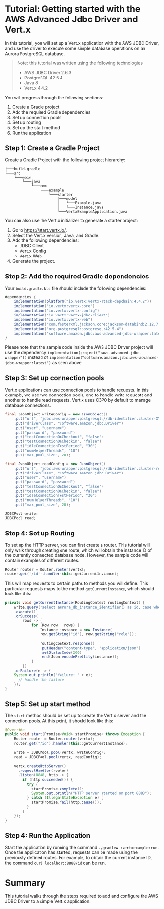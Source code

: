 # Tutorial: Getting started with the AWS Advanced Jdbc Driver and Vert.x

In this tutorial, you will set up a Vert.x application with the AWS JDBC Driver, and use the driver to execute some simple database operations on an Aurora PostgreSQL database.

> Note: this tutorial was written using the following technologies:
>    - AWS JDBC Driver 2.6.3
>    - PostgreSQL 42.5.4
>    - Java 8
>    - Vert.x 4.4.2

You will progress through the following sections:
1. Create a Gradle project
2. Add the required Gradle dependencies
3. Set up connection pools
4. Set up routing
5. Set up the start method
6. Run the application

## Step 1: Create a Gradle Project
Create a Gradle Project with the following project hierarchy:
```
├───build.gradle
└───src
    └───main
        └───java
            └───com
                └───example
                    └───starter
                        ├───model
                        │   └───Example.java
                        │   └───Instance.java
                        └───VertxExampleApplication.java
```

You can also use the Vert.x initializer to generate a starter project:
1. Go to https://start.vertx.io/.
2. Select the Vert.x version, Java, and Gradle.
3. Add the following dependencies: 
   - JDBC Client
   - Vert.x Config
   - Vert.x Web
4. Generate the project.

## Step 2: Add the required Gradle dependencies
Your `build.gradle.kts` file should include the following dependencies:

```gradle
dependencies {
    implementation(platform("io.vertx:vertx-stack-depchain:4.4.2"))
    implementation("io.vertx:vertx-core")
    implementation("io.vertx:vertx-config")
    implementation("io.vertx:vertx-jdbc-client")
    implementation("io.vertx:vertx-web")
    implementation("com.fasterxml.jackson.core:jackson-databind:2.12.7.1")
    implementation("org.postgresql:postgresql:42.5.4")
    implementation("software.amazon.jdbc:aws-advanced-jdbc-wrapper:latest")
}
```

Please note that the sample code inside the AWS JDBC Driver project will use the dependency `implementation(project(":aws-advanced-jdbc-wrapper"))` instead of `implementation("software.amazon.jdbc:aws-advanced-jdbc-wrapper:latest")` as seen above.

## Step 3: Set up connection pools
Vert.x applications can use connection pools to handle requests. In this example, we use two connection pools, one to handle write requests and another to handle read requests. Vert.x uses C3P0 by default to manage database connections.

```java
final JsonObject writeConfig = new JsonObject()
    .put("url", "jdbc:aws-wrapper:postgresql://db-identifier.cluster-XYZ.us-east-2.rds.amazonaws.com:5432/postgres")
    .put("driverClass", "software.amazon.jdbc.Driver")
    .put("user", "username")
    .put("password", "password")
    .put("testConnectionOnCheckout", "false")
    .put("testConnectionOnCheckin", "false")
    .put("idleConnectionTestPeriod", "30")
    .put("numHelperThreads", "10")
    .put("max_pool_size", 20);

final JsonObject readConfig = new JsonObject()
    .put("url", "jdbc:aws-wrapper:postgresql://db-identifier.cluster-ro-XYZ.us-east-2.rds.amazonaws.com:5432/postgres")
    .put("driverClass", "software.amazon.jdbc.Driver")
    .put("user", "username")
    .put("password", "password")
    .put("testConnectionOnCheckout", "false")
    .put("testConnectionOnCheckin", "false")
    .put("idleConnectionTestPeriod", "30")
    .put("numHelperThreads", "10")
    .put("max_pool_size", 20);

JDBCPool write;
JDBCPool read;
```

## Step 4: Set up Routing
To set up the HTTP server, you can first create a router. This tutorial will only walk through creating one route, which will obtain the instance ID of the currently connected database node. However, the sample code will contain examples of different routes.

```java
Router router = Router.router(vertx);
router.get("/id").handler(this::getCurrentInstance);
```

This will map requests to certain paths to methods you will define. This particular requests maps to the method `getCurrentInstance`, which should look like this:

```java
private void getCurrentInstance(RoutingContext routingContext) {
    write.query("select aurora_db_instance_identifier() as id, case when pg_is_in_recovery() then 'reader' else 'writer' end as role")
    .execute()
    .onSuccess(
        rows -> {
            for (Row row : rows) {
                Instance instance = new Instance(
                row.getString("id"), row.getString("role"));
            
                routingContext.response()
                .putHeader("content-type", "application/json")
                .setStatusCode(200)
                .end(Json.encodePrettily(instance));
            }
        })
    .onFailure(e -> {
    System.out.println("failure: " + e);
      // handle the failure
    });
}
```

## Step 5: Set up start method
The `start` method should be set up to create the Vert.x server and the connection pools. At this point, it should look like this:

```java
@Override
public void start(Promise<Void> startPromise) throws Exception {
    Router router = Router.router(vertx);
    router.get("/id").handler(this::getCurrentInstance);
    
    write = JDBCPool.pool(vertx, writeConfig);
    read = JDBCPool.pool(vertx, readConfig);
    
    vertx.createHttpServer()
      .requestHandler(router)
      .listen(8888, http -> {
        if (http.succeeded()) {
          try {
            startPromise.complete();
            System.out.println("HTTP server started on port 8888");
          } catch (IllegalStateException e) {
            startPromise.fail(http.cause());
          }
        }
    });
}
```

## Step 4: Run the Application
Start the application by running the command `./gradlew :vertxexample:run`. Once the application has started, requests can be made using the previously defined routes. For example, to obtain the current instance ID, the command `curl localhost:8888/id` can be run.

# Summary
This tutorial walks through the steps required to add and configure the AWS JDBC Driver to a simple Vert.x application.
